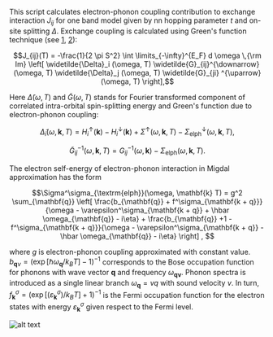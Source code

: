 This script calculates electron-phonon coupling contribution to exchange interaction $J_{ij}$ for one band model given by nn hopping parameter $t$ and on-site splitting $\Delta$. Exchange coupling is calculated using Green's function technique (see [1](https://www.sciencedirect.com/science/article/abs/pii/0304885387907219), [2](https://journals.aps.org/prb/abstract/10.1103/PhysRevB.71.184434)):
```math
J_{ij}(T) = -\frac{1}{2 \pi S^2} \int \limits_{-\infty}^{E_F} d \omega  \,{\rm Im} \left[  \widetilde{\Delta}_i (\omega, T) \widetilde{G}_{ij}^{\downarrow} (\omega, T) \widetilde{\Delta}_j (\omega, T) \widetilde{G}_{ji} ^{\uparrow} (\omega, T) \right],
```
Here $\widetilde{\Delta} (\omega, T)$ and $\widetilde{G}(\omega, T)$  stands for Fourier transformed component of correlated intra-orbital spin-splitting energy and Green's function due to electron-phonon coupling:

```math
\widetilde{\Delta}_i (\omega, \mathbf{k}, T) = H_{i}^{\uparrow}(\mathbf{k}) - H_{i}^{\downarrow}(\mathbf{k}) + \Sigma^\uparrow(\omega, \mathbf{k}, T)  - \Sigma_{\textrm{elph}}^\downarrow (\omega, \mathbf{k}, T),  
```

```math
\widetilde{G}_{ij}^{-1} (\omega,  \mathbf{k}, T) = G_{ij}^{-1} (\omega,  \mathbf{k}) - \Sigma_{\textrm{elph}}(\omega, \mathbf{k}, T).
```

The electron self-energy of electron-phonon interaction in Migdal approximation has the form
``` math
\Sigma^\sigma_{\textrm{elph}}(\omega, \mathbf{k} T)  =  g^2 \sum_{\mathbf{q}} \left[ \frac{b_{\mathbf{q}} + f^\sigma_{\mathbf{k + q}}}{\omega - \varepsilon^\sigma_{\mathbf{k + q}} + \hbar  \omega_{\mathbf{q}} - i\eta}  + \frac{b_{\mathbf{q}} +1 - f^\sigma_{\mathbf{k + q}}}{\omega - \varepsilon^\sigma_{\mathbf{k + q}} - \hbar  \omega_{\mathbf{q}} - i\eta} \right]  ,  
```

where $g$ is electron-phonon coupling approximated with constant value. $b_{\mathbf{q}\nu} = (\exp[\hbar \omega_{\mathbf{q}}/k_BT] - 1)^{-1}$ corresponds to the Bose occupation function for phonons with wave vector $\mathbf{q}$ and frequency $\omega_{\mathbf{q \nu}}$. Phonon spectra is introduced as a single linear branch $\omega_{\mathbf{q}} = v q$ with sound velocity $v$.  In turn, $f^\sigma_{\mathbf{k}} = (\exp[(\varepsilon^\sigma_{\mathbf{k}})/k_BT] + 1)^{-1}$ is the Fermi occupation function for the electron states with energy $\varepsilon^\sigma_{\mathbf{k}}$ given respect to the Fermi level.


![alt text](https://github.com/danis-b/TB_elph/blob/main/example/Square_lattice.png)
